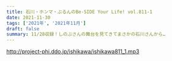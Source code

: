```yaml
---
title: 石川・ホンマ・ぶるんのBe-SIDE Your Life! vol.811-1
date: 2021-11-30
tags: ['2021年', '2021年11月']
draft: false
summary: 11/28収録！しのぶさんの舞台を見てきてまさかの石川さんから…
---
```


http://project-phi.ddo.jp/ishikawa/ishikawa811_1.mp3
